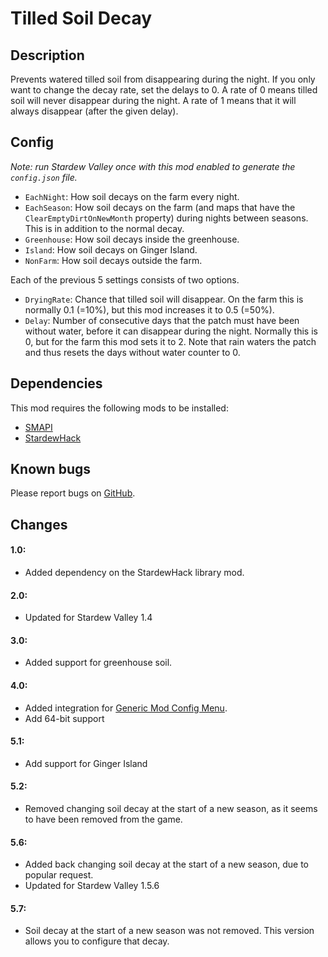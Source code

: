 # Tilled Soil Decay

## Description
Prevents watered tilled soil from disappearing during the night. If you only want to change the decay rate, set the delays to 0. A rate of 0 means tilled soil will never disappear during the night. A rate of 1 means that it will always disappear (after the given delay).

## Config
*Note: run Stardew Valley once with this mod enabled to generate the `config.json` file.*

* `EachNight`: How soil decays on the farm every night.
* `EachSeason`: How soil decays on the farm (and maps that have the `ClearEmptyDirtOnNewMonth` property) during nights between seasons. This is in addition to the normal decay.
* `Greenhouse`: How soil decays inside the greenhouse.
* `Island`: How soil decays on Ginger Island.
* `NonFarm`: How soil decays outside the farm.

Each of the previous 5 settings consists of two options.
* `DryingRate`: Chance that tilled soil will disappear. On the farm this is normally 0.1 (=10%), but this mod increases it to 0.5 (=50%).
* `Delay`: Number of consecutive days that the patch must have been without water, before it can disappear during the night. Normally this is 0, but for the farm this mod sets it to 2. Note that rain waters the patch and thus resets the days without water counter to 0.

## Dependencies
This mod requires the following mods to be installed:

* [SMAPI](https://www.nexusmods.com/stardewvalley/mods/2400)
* [StardewHack](https://www.nexusmods.com/stardewvalley/mods/3213)

## Known bugs
Please report bugs on [GitHub](https://github.com/bcmpinc/StardewHack/issues).

## Changes
#### 1.0:
* Added dependency on the StardewHack library mod.

#### 2.0:
* Updated for Stardew Valley 1.4

#### 3.0:
* Added support for greenhouse soil.

#### 4.0:
* Added integration for [Generic Mod Config Menu](https://www.nexusmods.com/stardewvalley/mods/5098).
* Add 64-bit support

#### 5.1:
* Add support for Ginger Island

#### 5.2:
* Removed changing soil decay at the start of a new season, as it seems to have been removed from the game.

#### 5.6:
* Added back changing soil decay at the start of a new season, due to popular request.
* Updated for Stardew Valley 1.5.6

#### 5.7:
* Soil decay at the start of a new season was not removed. This version allows you to configure that decay.

